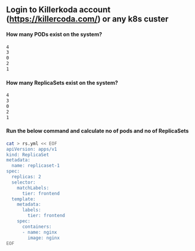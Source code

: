 ## Login to Killerkoda account (https://killercoda.com/) or any k8s custer
#### How many PODs exist on the system?
```sh
4
3
0
2
1
```
#### How many ReplicaSets exist on the system?
```sh
4
3
0
2
1
```
#### Run the below command and calculate no of pods and no of ReplicaSets
```sh
cat > rs.yml << EOF
apiVersion: apps/v1
kind: ReplicaSet
metadata:
  name: replicaset-1
spec:
  replicas: 2
  selector:
    matchLabels:
      tier: frontend
  template:
    metadata:
      labels:
        tier: frontend
    spec:
      containers:
      - name: nginx
        image: nginx
EOF
```
